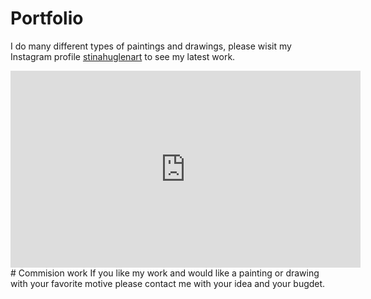 # Portfolio
I do many different types of paintings and drawings, please wisit my Instagram profile [stinahuglenart](https://www.instagram.com/stinahuglenart/) to see my latest work.
<iframe width="560" height="315" src="https://www.instagram.com/stinahuglenart/" title="Instagram" frameborder="0" allow="accelerometer; autoplay; clipboard-write; encrypted-media; gyroscope; picture-in-picture" allowfullscreen></iframe>
# Commision work
If you like my work and would like a painting or drawing with your favorite motive please contact me with your idea and your bugdet.
